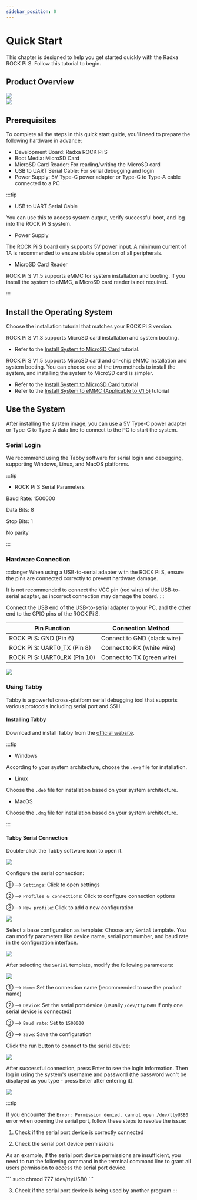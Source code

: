 ```yaml
---
sidebar_position: 0
---
```


# Quick Start

This chapter is designed to help you get started quickly with the Radxa ROCK Pi S. Follow this tutorial to begin.

## Product Overview

<Tabs queryString="version">

<TabItem value=" ROCK Pi S V1.3 ">

<div style={{textAlign: 'center'}}>
  <img src="/img/rockpi/pis/rock-pi-s-v13.webp" style={{width: '100%', maxWidth: '1200px'}} />
</div>

</TabItem>

<TabItem value=" ROCK Pi S V1.5 ">

<div style={{textAlign: 'center'}}>
  <img src="/img/rockpi/pis/rock-pi-s-v15.webp" style={{width: '100%', maxWidth: '1200px'}} />
</div>

</TabItem>

</Tabs>

## Prerequisites

To complete all the steps in this quick start guide, you'll need to prepare the following hardware in advance:

- Development Board: Radxa ROCK Pi S
- Boot Media: MicroSD Card
- MicroSD Card Reader: For reading/writing the MicroSD card
- USB to UART Serial Cable: For serial debugging and login
- Power Supply: 5V Type-C power adapter or Type-C to Type-A cable connected to a PC

:::tip

- USB to UART Serial Cable

You can use this to access system output, verify successful boot, and log into the ROCK Pi S system.

- Power Supply

The ROCK Pi S board only supports 5V power input. A minimum current of 1A is recommended to ensure stable operation of all peripherals.

- MicroSD Card Reader

ROCK Pi S V1.5 supports eMMC for system installation and booting. If you install the system to eMMC, a MicroSD card reader is not required.

:::

## Install the Operating System

Choose the installation tutorial that matches your ROCK Pi S version.

<Tabs queryString="version">

<TabItem value=" ROCK Pi S V1.3 ">

ROCK Pi S V1.3 supports MicroSD card installation and system booting.

- Refer to the [Install System to MicroSD Card](./install-os/install-os-to-sd.md) tutorial.

</TabItem>

<TabItem value=" ROCK Pi S V1.5 ">

ROCK Pi S V1.5 supports MicroSD card and on-chip eMMC installation and system booting. You can choose one of the two methods to install the system, and installing the system to MicroSD card is simpler.

- Refer to the [Install System to MicroSD Card](./install-os/install-os-to-sd.md) tutorial
- Refer to the [Install System to eMMC (Applicable to V1.5)](./install-os/install-os-to-emmc.md) tutorial

</TabItem>

</Tabs>

## Use the System

After installing the system image, you can use a 5V Type-C power adapter or Type-C to Type-A data line to connect to the PC to start the system.

### Serial Login

We recommend using the Tabby software for serial login and debugging, supporting Windows, Linux, and MacOS platforms.

:::tip

- ROCK Pi S Serial Parameters

Baud Rate: 1500000

Data Bits: 8

Stop Bits: 1

No parity

:::

### Hardware Connection

:::danger
When using a USB-to-serial adapter with the ROCK Pi S, ensure the pins are connected correctly to prevent hardware damage.

It is not recommended to connect the VCC pin (red wire) of the USB-to-serial adapter, as incorrect connection may damage the board.
:::

Connect the USB end of the USB-to-serial adapter to your PC, and the other end to the GPIO pins of the ROCK Pi S.

| Pin Function                 | Connection Method           |
| ---------------------------- | --------------------------- |
| ROCK Pi S: GND (Pin 6)       | Connect to GND (black wire) |
| ROCK Pi S: UART0_TX (Pin 8)  | Connect to RX (white wire)  |
| ROCK Pi S: UART0_RX (Pin 10) | Connect to TX (green wire)  |

<div style={{textAlign: 'center'}}>
  <img src="/img/rockpi/pis/rock-pi-s-serial.webp" style={{width: '80%', maxWidth: '1200px'}} />
</div>

### Using Tabby

Tabby is a powerful cross-platform serial debugging tool that supports various protocols including serial port and SSH.

#### Installing Tabby

Download and install Tabby from the [official website](https://tabby.sh/).

:::tip

- Windows

According to your system architecture, choose the `.exe` file for installation.

- Linux

Choose the `.deb` file for installation based on your system architecture.

- MacOS

Choose the `.dmg` file for installation based on your system architecture.

:::

#### Tabby Serial Connection

Double-click the Tabby software icon to open it.

<div style={{textAlign: 'center'}}>
  <img src="/img/rockpi/pis/tabby-01.webp" style={{width: '100%', maxWidth: '1200px'}} />
</div>

Configure the serial connection:

① --> `Settings`: Click to open settings

② --> `Profiles & connections`: Click to configure connection options

③ --> `New profile`: Click to add a new configuration

<div style={{textAlign: 'center'}}>
  <img src="/img/rockpi/pis/tabby-02.webp" style={{width: '100%', maxWidth: '1200px'}} />
</div>

Select a base configuration as template: Choose any `Serial` template. You can modify parameters like device name, serial port number, and baud rate in the configuration interface.

<div style={{textAlign: 'center'}}>
  <img src="/img/rockpi/pis/tabby-03.webp" style={{width: '100%', maxWidth: '1200px'}} />
</div>

After selecting the `Serial` template, modify the following parameters:

<div style={{textAlign: 'center'}}>
  <img src="/img/rockpi/pis/tabby-04.webp" style={{width: '100%', maxWidth: '1200px'}} />
</div>

① --> `Name`: Set the connection name (recommended to use the product name)

② --> `Device`: Set the serial port device (usually `/dev/ttyUSB0` if only one serial device is connected)

③ --> `Baud rate`: Set to `1500000`

④ --> `Save`: Save the configuration

Click the run button to connect to the serial device:

<div style={{textAlign: 'center'}}>
  <img src="/img/rockpi/pis/tabby-05.webp" style={{width: '100%', maxWidth: '1200px'}} />
</div>

After successful connection, press Enter to see the login information. Then log in using the system's username and password (the password won't be displayed as you type - press Enter after entering it).

<div style={{textAlign: 'center'}}>
  <img src="/img/rockpi/pis/tabby-06.webp" style={{width: '100%', maxWidth: '1200px'}} />
</div>

:::tip

If you encounter the `Error: Permission denied, cannot open /dev/ttyUSB0` error when opening the serial port, follow these steps to resolve the issue:

1. Check if the serial port device is correctly connected

2. Check the serial port device permissions

As an example, if the serial port device permissions are insufficient, you need to run the following command in the terminal command line to grant all users permission to access the serial port device.

<NewCodeBlock tip="Host-Linux$" type="host">
```
sudo chmod 777 /dev/ttyUSB0
```
</NewCodeBlock>

3. Check if the serial port device is being used by another program
   :::
